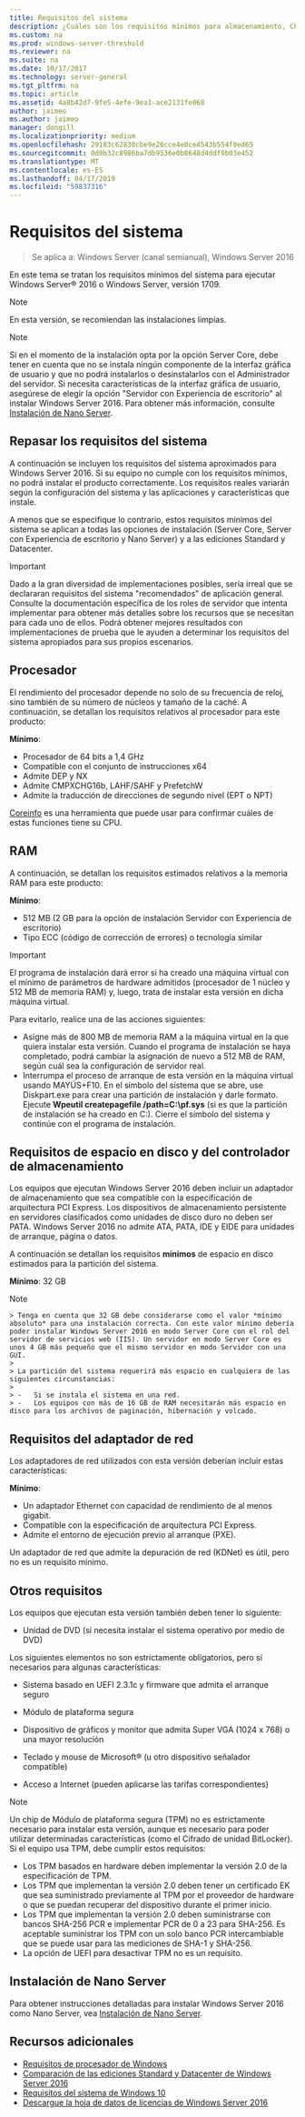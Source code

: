```yaml
---
title: Requisitos del sistema
description: ¿Cuáles son los requisitos mínimos para almacenamiento, CPU, red, memoria y RAM en una instalación limpia de cada opción de instalación?
ms.custom: na
ms.prod: windows-server-threshold
ms.reviewer: na
ms.suite: na
ms.date: 10/17/2017
ms.technology: server-general
ms.tgt_pltfrm: na
ms.topic: article
ms.assetid: 4a8b42d7-9fe5-4efe-9ea1-ace2131fe068
author: jaimeo
ms.author: jaimeo
manager: dongill
ms.localizationpriority: medium
ms.openlocfilehash: 29183c62830cbe9e26cce4e0ce4543b554f0ed65
ms.sourcegitcommit: 0d0b32c8986ba7db9536e0b8648d4ddf9b03e452
ms.translationtype: MT
ms.contentlocale: es-ES
ms.lasthandoff: 04/17/2019
ms.locfileid: "59837316"
---
```

# <a name="system-requirements"></a>Requisitos del sistema

>Se aplica a: Windows Server (canal semianual), Windows Server 2016 

En este tema se tratan los requisitos mínimos del sistema para ejecutar Windows Server&reg; 2016 o Windows Server, versión 1709.


> [!Note]  
> En esta versión, se recomiendan las instalaciones limpias.  
>   

> [!NOTE]  
> Si en el momento de la instalación opta por la opción Server Core, debe tener en cuenta que no se instala ningún componente de la interfaz gráfica de usuario y que no podrá instalarlos o desinstalarlos con el Administrador del servidor. Si necesita características de la interfaz gráfica de usuario, asegúrese de elegir la opción "Servidor con Experiencia de escritorio" al instalar Windows Server 2016. Para obtener más información, consulte [Instalación de Nano Server](Getting-Started-with-Nano-Server.md).  


## <a name="review-system-requirements"></a>Repasar los requisitos del sistema  
A continuación se incluyen los requisitos del sistema aproximados para Windows Server 2016. Si su equipo no cumple con los requisitos mínimos, no podrá instalar el producto correctamente. Los requisitos reales variarán según la configuración del sistema y las aplicaciones y características que instale.

A menos que se especifique lo contrario, estos requisitos mínimos del sistema se aplican a todas las opciones de instalación (Server Core, Server con Experiencia de escritorio y Nano Server) y a las ediciones Standard y Datacenter.  

> [!IMPORTANT]  
> Dado a la gran diversidad de implementaciones posibles, sería irreal que se declararan requisitos del sistema "recomendados" de aplicación general. Consulte la documentación específica de los roles de servidor que intenta implementar para obtener más detalles sobre los recursos que se necesitan para cada uno de ellos. Podrá obtener mejores resultados con implementaciones de prueba que le ayuden a determinar los requisitos del sistema apropiados para sus propios escenarios.  


## <a name="processor"></a>Procesador  
El rendimiento del procesador depende no solo de su frecuencia de reloj, sino también de su número de núcleos y tamaño de la caché. A continuación, se detallan los requisitos relativos al procesador para este producto:  

**Mínimo**:  
- Procesador de 64 bits a 1,4 GHz  
- Compatible con el conjunto de instrucciones x64  
- Admite DEP y NX  
- Admite CMPXCHG16b, LAHF/SAHF y PrefetchW  
- Admite la traducción de direcciones de segundo nivel (EPT o NPT)  

[Coreinfo](https://technet.microsoft.com/sysinternals/cc835722.aspx) es una herramienta que puede usar para confirmar cuáles de estas funciones tiene su CPU.

## <a name="ram"></a>RAM  
A continuación, se detallan los requisitos estimados relativos a la memoria RAM para este producto:  

**Mínimo**:  
- 512 MB (2 GB para la opción de instalación Servidor con Experiencia de escritorio)
- Tipo ECC (código de corrección de errores) o tecnología similar  

> [!IMPORTANT]  
> El programa de instalación dará error si ha creado una máquina virtual con el mínimo de parámetros de hardware admitidos (procesador de 1 núcleo y 512 MB de memoria RAM) y, luego, trata de instalar esta versión en dicha máquina virtual.  
>   
> Para evitarlo, realice una de las acciones siguientes:  
>   
> -   Asigne más de 800 MB de memoria RAM a la máquina virtual en la que quiera instalar esta versión. Cuando el programa de instalación se haya completado, podrá cambiar la asignación de nuevo a 512 MB de RAM, según cuál sea la configuración de servidor real.  
> -   Interrumpa el proceso de arranque de esta versión en la máquina virtual usando MAYÚS+F10. En el símbolo del sistema que se abre, use Diskpart.exe para crear una partición de instalación y darle formato. Ejecute **Wpeutil createpagefile /path=C:\pf.sys** (si es que la partición de instalación se ha creado en C:). Cierre el símbolo del sistema y continúe con el programa de instalación.  

## <a name="storage-controller-and-disk-space-requirements"></a>Requisitos de espacio en disco y del controlador de almacenamiento  
Los equipos que ejecutan Windows Server 2016 deben incluir un adaptador de almacenamiento que sea compatible con la especificación de arquitectura PCI Express. Los dispositivos de almacenamiento persistente en servidores clasificados como unidades de disco duro no deben ser PATA. Windows Server 2016 no admite ATA, PATA, IDE y EIDE para unidades de arranque, página o datos.  

A continuación se detallan los requisitos **mínimos** de espacio en disco estimados para la partición del sistema.  

**Mínimo**: 32 GB  

   > [!NOTE]  
    > Tenga en cuenta que 32 GB debe considerarse como el valor *mínimo absoluto* para una instalación correcta. Con este valor mínimo debería poder instalar Windows Server 2016 en modo Server Core con el rol del servidor de servicios web (IIS). Un servidor en modo Server Core es unos 4 GB más pequeño que el mismo servidor en modo Servidor con una GUI. 
    >   
    > La partición del sistema requerirá más espacio en cualquiera de las siguientes circunstancias:  
    >   
    > -   Si se instala el sistema en una red.  
    > -   Los equipos con más de 16 GB de RAM necesitarán más espacio en disco para los archivos de paginación, hibernación y volcado.  

## <a name="network-adapter-requirements"></a>Requisitos del adaptador de red  

Los adaptadores de red utilizados con esta versión deberían incluir estas características:  

**Mínimo**:  
- Un adaptador Ethernet con capacidad de rendimiento de al menos gigabit.  
- Compatible con la especificación de arquitectura PCI Express.  
- Admite el entorno de ejecución previo al arranque (PXE).  

Un adaptador de red que admite la depuración de red (KDNet) es útil, pero no es un requisito mínimo.   



## <a name="other-requirements"></a>Otros requisitos  
Los equipos que ejecutan esta versión también deben tener lo siguiente:  


-   Unidad de DVD (si necesita instalar el sistema operativo por medio de DVD)  

Los siguientes elementos no son estrictamente obligatorios, pero sí necesarios para algunas características:  

- Sistema basado en UEFI 2.3.1c y firmware que admita el arranque seguro  
- Módulo de plataforma segura  

-   Dispositivo de gráficos y monitor que admita Super VGA (1024 x 768) o una mayor resolución  

-   Teclado y mouse de Microsoft&reg; (u otro dispositivo señalador compatible)  

-   Acceso a Internet (pueden aplicarse las tarifas correspondientes)  

>[!NOTE]  
> Un chip de Módulo de plataforma segura (TPM) no es estrictamente necesario para instalar esta versión, aunque es necesario para poder utilizar determinadas características (como el Cifrado de unidad BitLocker). Si el equipo usa TPM, debe cumplir estos requisitos:  
>  
>- Los TPM basados en hardware deben implementar la versión 2.0 de la especificación de TPM.  
>- Los TPM que implementan la versión 2.0 deben tener un certificado EK que sea suministrado previamente al TPM por el proveedor de hardware o que se puedan recuperar del dispositivo durante el primer inicio.  
>- Los TPM que implementan la versión 2.0 deben suministrarse con bancos SHA-256 PCR e implementar PCR de 0 a 23 para SHA-256. Es aceptable suministrar los TPM con un solo banco PCR intercambiable que se puede usar para las mediciones de SHA-1 y SHA-256.  
>- La opción de UEFI para desactivar TPM no es un requisito.  

## <a name="installation-of-nano-server"></a>Instalación de Nano Server  
Para obtener instrucciones detalladas para instalar Windows Server 2016 como Nano Server, vea [Instalación de Nano Server](Getting-Started-with-Nano-Server.md).

## <a name="additional-resources"></a>Recursos adicionales
- [Requisitos de procesador de Windows](https://docs.microsoft.com/windows-hardware/design/minimum/windows-processor-requirements)
- [Comparación de las ediciones Standard y Datacenter de Windows Server 2016](https://docs.microsoft.com/windows-server/get-started/2016-edition-comparison)
- [Requisitos del sistema de Windows 10 ](https://www.microsoft.com/windows/windows-10-specifications#system-specifications)
- [Descargue la hoja de datos de licencias de Windows Server 2016](http://download.microsoft.com/download/7/2/9/7290EA05-DC56-4BED-9400-138C5701F174/WS2016LicensingDatasheet.pdf)
